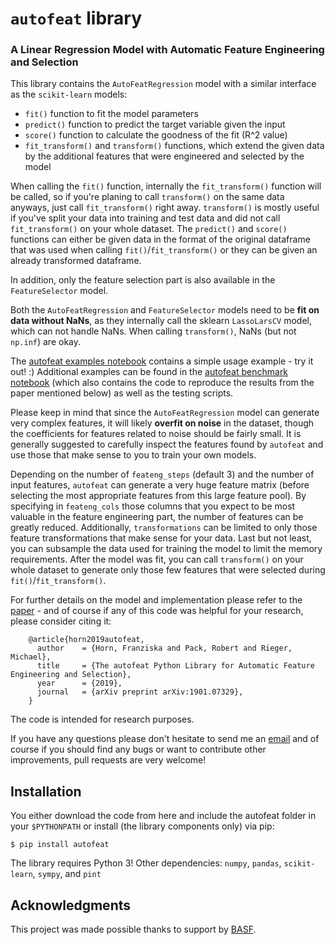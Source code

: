# `autofeat` library
### A Linear Regression Model with Automatic Feature Engineering and Selection

This library contains the `AutoFeatRegression` model with a similar interface as the `scikit-learn` models:
- `fit()` function to fit the model parameters
- `predict()` function to predict the target variable given the input
- `score()` function to calculate the goodness of the fit (R^2 value)
- `fit_transform()` and `transform()` functions, which extend the given data by the additional features that were engineered and selected by the model

When calling the `fit()` function, internally the `fit_transform()` function will be called, so if you're planing to call `transform()` on the same data anyways, just call `fit_transform()` right away. `transform()` is mostly useful if you've split your data into training and test data and did not call `fit_transform()` on your whole dataset. The `predict()` and `score()` functions can either be given data in the format of the original dataframe that was used when calling `fit()`/`fit_transform()` or they can be given an already transformed dataframe.

In addition, only the feature selection part is also available in the `FeatureSelector` model.

Both the `AutoFeatRegression` and `FeatureSelector` models need to be **fit on data without NaNs**, as they internally call the sklearn `LassoLarsCV` model, which can not handle NaNs. When calling `transform()`, NaNs (but not `np.inf`) are okay.

The [autofeat examples notebook](https://github.com/cod3licious/autofeat/blob/master/autofeat_examples.ipynb) contains a simple usage example - try it out! :) Additional examples can be found in the [autofeat benchmark notebook](https://github.com/cod3licious/autofeat/blob/master/autofeat_benchmark.ipynb) (which also contains the code to reproduce the results from the paper mentioned below) as well as the testing scripts.

Please keep in mind that since the `AutoFeatRegression` model can generate very complex features, it will likely **overfit on noise** in the dataset, though the coefficients for features related to noise should be fairly small. It is generally suggested to carefully inspect the features found by `autofeat` and use those that make sense to you to train your own models.

Depending on the number of `feateng_steps` (default 3) and the number of input features, `autofeat` can generate a very huge feature matrix (before selecting the most appropriate features from this large feature pool). By specifying in `feateng_cols` those columns that you expect to be most valuable in the feature engineering part, the number of features can be greatly reduced. Additionally, `transformations` can be limited to only those feature transformations that make sense for your data. Last but not least, you can subsample the data used for training the model to limit the memory requirements. After the model was fit, you can call `transform()` on your whole dataset to generate only those few features that were selected during `fit()`/`fit_transform()`.

For further details on the model and implementation please refer to the [paper](https://arxiv.org/abs/1901.07329)  - and of course if any of this code was helpful for your research, please consider citing it:
```
    @article{horn2019autofeat,
      author    = {Horn, Franziska and Pack, Robert and Rieger, Michael},
      title     = {The autofeat Python Library for Automatic Feature Engineering and Selection},
      year      = {2019},
      journal   = {arXiv preprint arXiv:1901.07329},
    }
```

The code is intended for research purposes.

If you have any questions please don't hesitate to send me an [email](mailto:cod3licious@gmail.com) and of course if you should find any bugs or want to contribute other improvements, pull requests are very welcome!

## Installation
You either download the code from here and include the autofeat folder in your `$PYTHONPATH` or install (the library components only) via pip:

    $ pip install autofeat

The library requires Python 3! Other dependencies: `numpy`, `pandas`, `scikit-learn`, `sympy`, and `pint`

## Acknowledgments

This project was made possible thanks to support by [BASF](https://www.basf.com).
